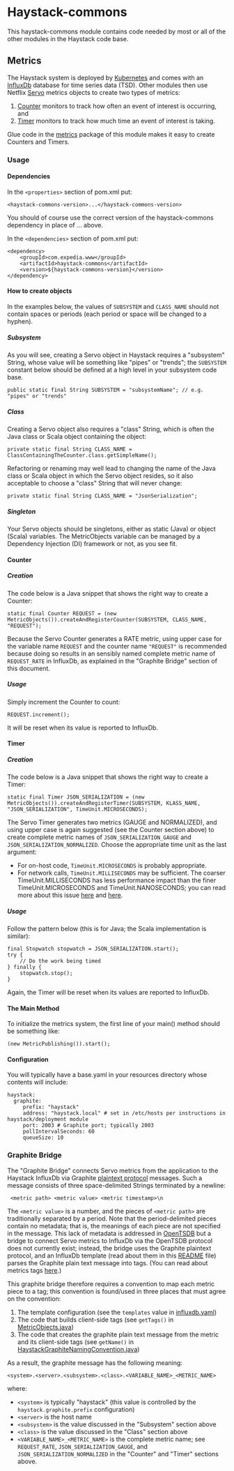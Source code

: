 # Haystack-commons
This haystack-commons module contains code needed by most or all of the other modules in the Haystack code base.

## Metrics
The Haystack system is deployed by [Kubernetes](https://en.wikipedia.org/wiki/Kubernetes) and comes with an
[InfluxDb](https://www.influxdata.com/time-series-platform/influxdb/) database for time series data (TSD).
Other modules then use Netflix [Servo](https://github.com/Netflix/servo) metrics objects to create two types of metrics:
1. [Counter](https://github.com/Netflix/servo/blob/master/servo-core/src/main/java/com/netflix/servo/monitor/Counter.java)
monitors to track how often an event of interest is occurring, and
2. [Timer](https://github.com/Netflix/servo/blob/master/servo-core/src/main/java/com/netflix/servo/monitor/Timer.java)
monitors to track how much time an event of interest is taking.

Glue code in the [metrics](src/main/java/com/expedia/www/haystack/metrics) package of this module makes it easy to 
create Counters and Timers.
### Usage
#### Dependencies
In the `<properties>` section of pom.xml put:
```
<haystack-commons-version>...</haystack-commons-version>
```
You should of course use the correct version of the haystack-commons dependency in place of ... above.

In the `<dependencies>` section of pom.xml put:
```
<dependency>
    <groupId>com.expedia.www</groupId>
    <artifactId>haystack-commons</artifactId>
    <version>${haystack-commons-version}</version>
</dependency>
```
#### How to create objects
In the examples below, the values of `SUBSYSTEM` and `CLASS_NAME` should not contain spaces or periods (each period or 
space will be changed to a hyphen).
##### Subsystem
As you will see, creating a Servo object in Haystack requires a "subsystem" String, whose value will be something like
"pipes" or "trends"; the `SUBSYSTEM` constant below should be defined at a high level in your subsystem code base.
```
public static final String SUBSYSTEM = "subsystemName"; // e.g. "pipes" or "trends"
```
##### Class
Creating a Servo object also requires a "class" String, which is often the Java class or Scala object containing the
object:
```
private static final String CLASS_NAME = ClassContainingTheCounter.class.getSimpleName();
```
Refactoring or renaming may well lead to changing the name of the Java class or Scala object in which the Servo object
resides, so it also acceptable to choose a "class" String that will never change:
```
private static final String CLASS_NAME = "JsonSerialization";
```
##### Singleton
Your Servo objects should be singletons, either as static (Java) or object (Scala) variables. The MetricObjects
variable can be managed by a Dependency Injection (DI) framework or not, as you see fit.
#### Counter
##### Creation
The code below is a Java snippet that shows the right way to create a Counter:
```
static final Counter REQUEST = (new MetricObjects()).createAndRegisterCounter(SUBSYSTEM, CLASS_NAME, "REQUEST");
```
Because the Servo Counter generates a RATE metric, using upper case for the variable name `REQUEST` and the counter name 
`"REQUEST"` is recommended because doing so results in an sensibly named complete metric name of `REQUEST_RATE` in
InfluxDb, as explained in the "Graphite Bridge" section of this document.
##### Usage
Simply increment the Counter to count:
```
REQUEST.increment();
```
It will be reset when its value is reported to InfluxDb.
#### Timer
##### Creation
The code below is a Java snippet that shows the right way to create a Timer:
```
static final Timer JSON_SERIALIZATION = (new MetricObjects()).createAndRegisterTimer(SUBSYSTEM, KLASS_NAME, "JSON_SERIALIZATION", TimeUnit.MICROSECONDS);
```
The Servo Timer generates two metrics (GAUGE and NORMALIZED), and using upper case is again suggested (see the Counter 
section above) to create complete metric names of `JSON_SERIALIZATION_GAUGE` and `JSON_SERIALIZATION_NORMALIZED`.
Choose the appropriate time unit as the last argument:
* For on-host code, `TimeUnit.MICROSECONDS` is probably appropriate.
* For network calls, `TimeUnit.MILLISECONDS` may be sufficient.
The coarser TimeUnit.MILLISECONDS has less performance impact than the finer TimeUnit.MICROSECONDS and 
TimeUnit.NANOSECONDS; you can read more about this issue
[here](https://stackoverflow.com/questions/19052316/why-is-system-nanotime-way-slower-in-performance-than-system-currenttimemill)
and [here](http://stas-blogspot.blogspot.nl/2012/02/what-is-behind-systemnanotime.html).
##### Usage
Follow the pattern below (this is for Java; the Scala implementation is similar):
```
final Stopwatch stopwatch = JSON_SERIALIZATION.start();
try {
    // Do the work being timed
} finally {
    stopwatch.stop();
}
```
Again, the Timer will be reset when its values are reported to InfluxDb.
#### The Main Method
To initialize the metrics system, the first line of your main() method should be something like:
```
(new MetricPublishing()).start();
```
#### Configuration
You will typically have a base.yaml in your resources directory whose contents will include:
```
haystack:
  graphite:
     prefix: "haystack"
     address: "haystack.local" # set in /etc/hosts per instructions in haystack/deployment module
     port: 2003 # Graphite port; typically 2003
     pollIntervalSeconds: 60
     queueSize: 10
```
### Graphite Bridge
The "Graphite Bridge" connects Servo metrics from the application to the Haystack InfluxDb via Graphite 
[plaintext protocol](http://graphite.readthedocs.io/en/latest/feeding-carbon.html#the-plaintext-protocol) messages.
Such a message consists of three space-delimited Strings terminated by a newline:
```
 <metric path> <metric value> <metric timestamp>\n
```
The `<metric value>` is a number, and the pieces of `<metric path>` are traditionally separated by a period.
Note that the period-delimited pieces contain no metadata; that is, the meanings of each piece are not specified in the
message. This lack of metadata is addressed in [OpenTSDB](http://opentsdb.net) but a bridge to connect Servo metrics to
InfluxDb via the OpenTSDB protocol does not currently exist; instead, the bridge uses the Graphite plaintext protocol, 
and an InfluxDb template (read about them in this 
[README](https://github.com/influxdata/influxdb/blob/master/services/graphite/README.md) file) parses the Graphite plain
text message into tags. (You can read about metrics tags 
[here](http://opentsdb.net/docs/build/html/user_guide/query/timeseries.html).)

This graphite bridge therefore requires a convention to map each metric piece to a tag; this convention is found/used in 
three places that must agree on the convention:
1. The template configuration (see the `templates` value in 
[influxdb.yaml](../deployment/k8s/addons/1.6/monitoring/influxdb.yaml))
2. The code that builds client-side tags (see `getTags()` in 
[MetricObjects.java](src/main/java/com/expedia/www/haystack/metrics/MetricObjects.java))
3. The code that creates the graphite plain text message from the metric and its client-side tags (see `getName()` in 
[HaystackGraphiteNamingConvention.java](src/main/java/com/expedia/www/haystack/metrics/HaystackGraphiteNamingConvention.java))

As a result, the graphite message has the following meaning:
```
<system>.<server>.<subsystem>.<class>.<VARIABLE_NAME>_<METRIC_NAME>
```
where:
* `<system>` is typically "haystack" (this value is controlled by the `haystack.graphite.prefix` configuration)
* `<server>` is the host name
* `<subsystem>` is the value discussed in the "Subsystem" section above
* `<class>` is the  value discussed in the "Class" section above
* `<VARIABLE_NAME>_<METRIC_NAME>` is the complete metric name; see `REQUEST_RATE`, `JSON_SERIALIZATION_GAUGE`, and 
`JSON_SERIALIZATION_NORMALIZED` in the "Counter" and "Timer" sections above.